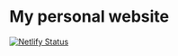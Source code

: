 # My personal website

[![Netlify Status](https://api.netlify.com/api/v1/badges/9aa2ab39-678c-4e61-9fb4-efc08d28b8c7/deploy-status)](https://app.netlify.com/sites/vigorous-edison-1da273/deploys)